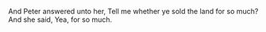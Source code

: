 And Peter answered unto her, Tell me whether ye sold the land for so much? And she said, Yea, for so much.
